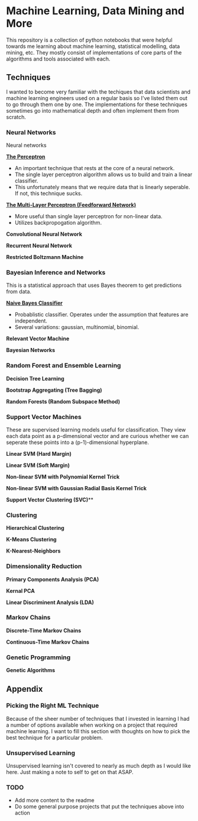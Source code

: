 # Machine Learning, Data Mining and More

This repository is a collection of python notebooks that were helpful towards me learning about machine learning, statistical modelling, data mining, etc. They mostly consist of implementations of core parts of the algorithms and tools associated with each. 

## Techniques

I wanted to become very familiar with the techiques that data scientists and machine learning engineers used on a regular basis so I've listed them out to go through them one by one. The implementations for these techniques sometimes go into mathematical depth and often implement them from scratch. 

### Neural Networks

Neural networks 

**[The Perceptron](NeuralNetworks/notebooks/perceptron.ipynb)**

* An important technique that rests at the core of a neural network.
* The single layer perceptron algorithm allows us to build and train a linear classifier.
* This unfortunately means that we require data that is linearly seperable. If not, this technique sucks.

**[The Multi-Layer Perceptron (Feedforward Network)](NeuralNetworks/notebooks/multilayer_perceptron.ipynb)**

* More useful than single layer perceptron for non-linear data.
* Utilizes backpropogation algorithm.

**Convolutional Neural Network**

**Recurrent Neural Network**

**Restricted Boltzmann Machine**

### Bayesian Inference and Networks

This is a statistical approach that uses Bayes theorem to get predictions from data. 

**[Naive Bayes Classifier](Bayesian/notebooks/naive_bayesian_classifier.ipynb)**

- Probablistic classifier. Operates under the assumption that features are independent. 
- Several variations: gaussian, multinomial, binomial.

**Relevant Vector Machine**

**Bayesian Networks**

### Random Forest and Ensemble Learning

**Decision Tree Learning**

**Bootstrap Aggregating (Tree Bagging)**

**Random Forests (Random Subspace Method)**

### Support Vector Machines

These are supervised learning models useful for classification. They view each data point as a p-dimensional vector and are curious whether we can seperate these points into a (p-1)-dimensional hyperplane. 

**Linear SVM (Hard Margin)**

**Linear SVM (Soft Margin)**

**Non-linear SVM with Polynomial Kernel Trick**

**Non-linear SVM with Gaussian Radial Basis Kernel Trick**

**Support Vector Clustering (SVC)****

### Clustering

**Hierarchical Clustering**

**K-Means Clustering**

**K-Nearest-Neighbors**

### Dimensionality Reduction

**Primary Components Analysis (PCA)**

**Kernal PCA**

**Linear Discriminent Analysis (LDA)**

### Markov Chains

**Discrete-Time Markov Chains**

**Continuous-Time Markov Chains**

### Genetic Programming 

**Genetic Algorithms**

## Appendix

### Picking the Right ML Technique

Because of the sheer number of techniques that I invested in learning I had a number of options available when working on a project that required machine learning. I want to fill this section with thoughts on how to pick the best technique for a particular problem.

### Unsupervised Learning 

Unsupervised learning isn't covered to nearly as much depth as I would like here. Just making a note to self to get on that ASAP.

### TODO

- Add more content to the readme 
- Do some general purpose projects that put the techniques above into action
